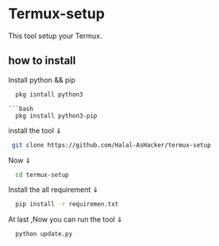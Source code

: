 # Termux-setup
This tool setup your Termux.

## how to install

Install python && pip

```bash
  pkg isntall python3
```
```
```bash
  pkg install python3-pip
```
install the tool ⇓

```bash
 git clone https://github.com/Halal-AsHacker/termux-setup
```
Now ⇓

```bash
  cd termux-setup
```
Install the all requirement ⇓

```bash
  pip install -r requiremen.txt
```
At last ,Now  you can run the tool ⇓

```bash
  python update.py
```

